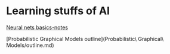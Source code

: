 # Learning stuffs of AI

[Neural nets basics-notes](DeepLearning/neural_network/neural-network-basics.pdf)

[Probabilistic Graphical Models outline](Probabilistic\ Graphical\ Models/outline.md)
